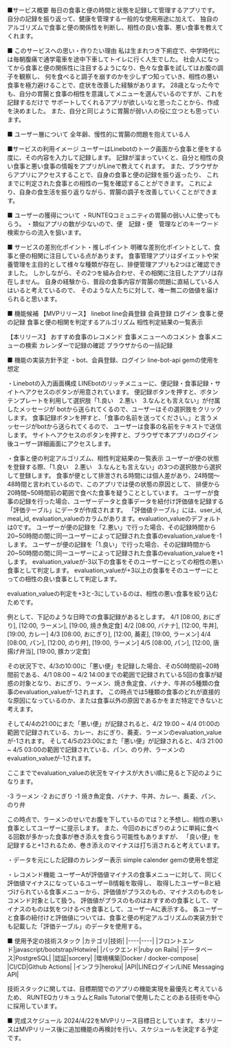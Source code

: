 ■サービス概要
毎日の食事と便の時間と状態を記録して管理するアプリです。
自分の記録を振り返って、健康を管理する一般的な使用用途に加えて、
独自のアルゴリズムで食事と便の関係性を判断し、相性の良い食事、悪い食事を教えてくれます。

■ このサービスへの思い・作りたい理由
私は生まれつき下痢症で、中学時代には毎朝腹痛で通学電車を途中下車してトイレに行く人生でした。
社会人になってから食事と便の関係性に注目するようになり、色々な食事を試してはお腹の調子を観察し、
何を食べると調子を崩すのかを少しずつ知っていき、相性の悪い食事を極力避けることで、症状を改善した経験があります。
28歳となった今でも、自分の胃腸と食事の相性を意識してメニューを選んでいるのですが、これを記録するだけで
サポートしてくれるアプリが欲しいなと思ったことから、作成を決めました。
また、自分と同じように胃腸が弱い人の役に立つとも思っています。

■ ユーザー層について
全年齢、慢性的に胃腸の問題を抱えている人


■サービスの利用イメージ
ユーザーはLinebotのトーク画面から食事と便をする度に、その内容を入力して記録します。
記録が溜まっていくと、自分と相性の良い食事と悪い食事の情報をアプリがLineで教えてくれます。
また、ブラウザからアプリにアクセスすることで、自身の食事と便の記録を振り返ったり、
これまでに判定された食事との相性の一覧を確認することができます。
これにより、自身の食生活を振り返りながら、胃腸の調子を改善していくことができます。

■ ユーザーの獲得について
・RUNTEQコミュニティの胃腸の弱い人に使ってもらう。
・類似アプリの数が少ないので、便　記録・便　管理などのキーワード検索からの流入を狙います。


■ サービスの差別化ポイント・推しポイント
明確な差別化ポイントとして、食事と便の相関に注目している点があります。
食事管理アプリはダイエットや栄養管理を主目的として様々な種類が存在し、排便管理アプリも2つほど確認できました。
しかしながら、その2つを組み合わせ、その相関に注目したアプリは存在しません。
自身の経験から、普段の食事内容が胃腸の問題に直結している人はいると考えているので、
そのような人たちに対して、唯一無二の価値を届けられると思います。

■ 機能候補
【MVPリリース】
linebot
line会員登録
会員登録
ログイン
食事と便の記録
食事と便の相関を判定するアルゴリズム
相性判定結果の一覧表示

【本リリース】
おすすめ食事のレコメンド
食事メニューへのコメント
食事メニューの検索
カレンダーで記録の確認
ブラウザからの一括記録

■ 機能の実装方針予定
・bot、会員登録、ログイン
  line-bot-api gemの使用を想定

・Linebotの入力画面構成
  LINEbotのリッチメニューに、便記録・食事記録・サイトへアクセスのボタンが用意されています。
  便記録ボタンを押すと、ボタンテンプレートを利用して選択肢「1.良い　2.悪い　3.なんとも言えない」が付属したメッセージが
  botから送られてくるので、ユーザーはその選択肢をクリックします。
  食事記録ボタンを押すと、「食事の名前を送ってください。」と言うメッセージがbotから送られてくるので、
  ユーザーは食事の名前をテキストで送信します。
  サイトへアクセスのボタンを押すと、ブラウザで本アプリのログイン後ユーザー詳細画面にアクセスします。

・食事と便の判定アルゴリズム、相性判定結果の一覧表示
  ユーザーが便の状態を登録する際、「1.良い　2.悪い　3.なんとも言えない」の3つの選択肢から選択して登録します。
  食事が便として排泄される時間には個人差があり、24時間〜48時間と言われているので、このアプリでは便の状態の原因として、
  排便から20時間~50時間前の範囲で食べた食事を疑うこととしています。
  ユーザーが食事の記録を行った場合、ユーザーデータと食事データを紐付け評価値を記録する「評価テーブル」にデータが作成されます。
  「評価値テーブル」には、user_id, meal_id, evaluation_valueのカラムがあります。evaluation_valueのデフォルトは0です。
  ユーザーが便の記録を「2.悪い」で行った場合、その記録時間から20~50時間の間に同一ユーザーによって記録された食事のevaluation_valueを-1します。
  ユーザーが便の記録を「1.良い」で行った場合、その記録時間から20~50時間の間に同一ユーザーによって記録された食事のevaluation_valueを+1します。
  evaluation_valueが-3以下の食事をそのユーザーにとっての相性の悪い食事として判定します。
  evaluation_valueが+3以上の食事をそのユーザーにとっての相性の良い食事として判定します。

  evaluation_valueの判定を+3と-3にしているのは、相性の悪い食事を絞り込むためです。

例として、下記のような日時での食事記録があるとします。
4/1 [08:00, おにぎり], [12:00, ラーメン], [19:00, 焼き魚定食]
4/2 [08:00, バナナ], [12:00, 牛丼], [19:00, カレー]
4/3 [08:00, おにぎり], [12:00, 蕎麦], [19:00, ラーメン]
4/4 [08:00, パン], [12:00, のり弁], [19:00, ラーメン]
4/5 [08:00, パン], [12:00, 唐揚げ弁当], [19:00, 豚カツ定食]

その状況下で、4/3の10:00に「悪い便」を記録した場合、その50時間前~20時間前である、4/1 08:00 ~ 4/2 14:00までの範囲で記録されている5回の食事が疑惑の対象となり、おにぎり、ラーメン、焼き魚定食、バナナ、牛丼の5種類の食事のevaluation_valueが-1されます。
この時点では5種類の食事のどれが直接的な原因になっているのか、または食事以外の原因であるかをまだ特定できないと考えます。

そして4/4の21:00にまた「悪い便」が記録されると、4/2 19:00 ~ 4/4 01:00の範囲で記録されている、カレー、おにぎり、蕎麦、ラーメンのevaluation_valueが-1されます。
そして4/5の23:00にまた「悪い便」が記録されると、4/3 21:00 ~ 4/5 03:00の範囲で記録されている、パン、のり弁、ラーメンのevaluation_valueが-1されます。

ここまででevaluation_valueの状況をマイナスが大きい順に見ると下記のようになります。

-3  ラーメン
-2  おにぎり
-1  焼き魚定食、バナナ、牛丼、カレー、蕎麦、パン、のり弁

この時点で、ラーメンのせいでお腹を下しているのでは？と予想し、相性の悪い食事としてユーザーに提示します。
また、今回のおにぎりのように単純に食べる回数が多かった食事が巻き添えを食らう可能性もありますが、
「良い便」を記録すると+1されるため、巻き添えのマイナスは打ち消されると考えています。

・データを元にした記録のカレンダー表示
  simple calender gemの使用を想定

・レコメンド機能
  ユーザーAが評価値マイナスの食事メニューに対して、同じく評価値マイナスになっているユーザーB情報を取得し、
  取得したユーザーBと紐づけられている食事メニューから、評価値がプラスのもの、マイナスのものをレコメンド対象として扱う。
  評価値がプラスのものはおすすめの食事として、マイナスのものは気をつけるべき食事として、ユーザーAに表示する。
  各ユーザーと食事の紐付けと評価値については、食事と便の判定アルゴリズムの実装方針でも記載した「評価テーブル」のデータを使用する。

■ 使用予定の技術スタック
|カテゴリ|技術|
|----|----|
|フロントエンド|javascript/bootstrap/Hotwire|
|バックエンド|ruby on Rails|
|データベース|PostgreSQL|
|認証|sorcery|
|環境構築|Docker / docker-compose|
|CI/CD|Github Actions|
|インフラ|heroku|
|API|LINEログイン/LINE Messaging API|

技術スタックに関しては、目標期間でのアプリの機能実現を最優先と考えているため、
RUNTEQカリキュラムとRails Tutorialで使用したことのある技術を中心に採用しています。

■ 完成スケジュール
  2024/4/22をMVPリリース目標日としています。
  本リリースはMVPリリース後に追加機能の再検討を行い、スケジュールを決定する予定です。